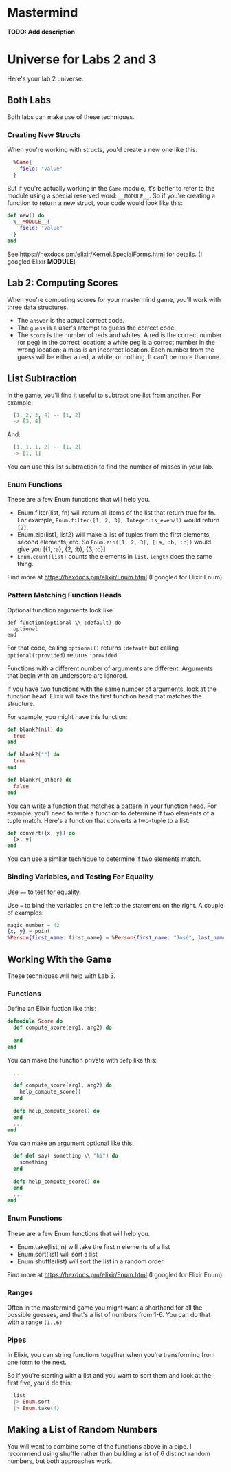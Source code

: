 # Mastermind

**TODO: Add description**

# Universe for Labs 2 and 3 

Here's your lab 2 universe. 

## Both Labs

Both labs can make use of these techniques. 

### Creating New Structs

When you're working with structs, you'd create a new one like this: 

```elixir
  %Game{
    field: "value"
  }
```

But if you're actually working in the `Game` module, it's better to refer to the module using a special reserved word: `__MODULE__`. So if you're creating a function to return a new struct, your code would look like this: 

```elixir
def new() do
  %__MODULE__{
    field: "value"
  }
end
```

See https://hexdocs.pm/elixir/Kernel.SpecialForms.html for details. (I googled Elixir __MODULE__)


## Lab 2: Computing Scores

When you're computing scores for your mastermind game, you'll work with three data structures. 

- The `answer` is the actual correct code. 
- The `guess` is a user's attempt to guess the correct code. 
- The `score` is the number of reds and whites. A red is the correct number (or peg) in the correct location; a white peg is a correct number in the wrong location; a miss is an incorrect location. Each number from the guess will be either a red, a white, or nothing. It can't be more than one. 

## List Subtraction

In the game, you'll find it useful to subtract one list from another. For example: 


```elixir
  [1, 2, 3, 4] -- [1, 2]
  -> [3, 4]
```

And: 

```elixir
  [1, 1, 1, 2] -- [1, 2]
  -> [1, 1]
```


You can use this list subtraction to find the number of misses in your lab. 

### Enum Functions

These are a few Enum functions that will help you. 

- Enum.filter(list, fn) will return all items of the list that return true for fn. For example, `Enum.filter([1, 2, 3], Integer.is_even/1)` would return `[2]`.
- Enum.zip(list1, list2) will make a list of tuples from the first elements, second elements, etc. So `Enum.zip([1, 2, 3], [:a, :b, :c])` would give you [{1, :a}, {2, :b}, {3, :c}]
- `Enum.count(list)` counts the elements in `list`. `length` does the same thing.

Find more at https://hexdocs.pm/elixir/Enum.html (I googled for Elixir Enum)

### Pattern Matching Function Heads

Optional function arguments look like 

```
def function(optional \\ :default) do
  optional
end
```

For that code, calling `optional()` returns `:default` but calling `optional(:provided)` returns `:provided`.


Functions with a different number of arguments are different. Arguments that begin with an underscore are ignored. 

If you have two functions with the same number of arguments, look at the function head. Elixir will take the first function head that matches the structure. 

For example, you might have this function: 

```elixir
def blank?(nil) do
  true
end

def blank?("") do
  true
end

def blank?(_other) do
  false
end
```

You can write a function that matches a pattern in your function head. For example, you'll need to write a function to determine if two elements of a tuple match. Here's a function that converts a two-tuple to a list: 

```elixir
def convert({x, y}) do
  [x, y]
end
```


You can use a similar technique to determine if two elements match. 

### Binding Variables, and Testing For Equality

Use `==` to test for equality. 

Use `=` to bind the variables on the left to the statement on the right. A couple of examples: 

```elixir
magic_number = 42
{x, y} = point
%Person{first_name: first_name} = %Person{first_name: "José", last_name: "Valim"}
```







## Working With the Game 

These techniques will help with Lab 3.

### Functions

Define an Elixir fuction like this: 

```elixir
defmodule Score do
  def compute_score(arg1, arg2) do
    
  end
end
``` 

You can make the function private with `defp` like this: 

```elixir
  ...
  
  def compute_score(arg1, arg2) do
    help_compute_score()
  end
  
  defp help_compute_score() do
  end
  ...
end
``` 

You can make an argument optional like this: 

```elixir
  def def say( something \\ "hi") do
    something
  end
  
  defp help_compute_score() do
  end
  ...
end
``` 




### Enum Functions

These are a few Enum functions that will help you. 

- Enum.take(list, n) will take the first n elements of a list
- Enum.sort(list) will sort a list
- Enum.shuffle(list) will sort the list in a random order

Find more at https://hexdocs.pm/elixir/Enum.html (I googled for Elixir Enum)

### Ranges

Often in the mastermind game you might want a shorthand for all the possible guesses, and that's a list of numbers from 1-6. You can do that with a range `(1..6)`

### Pipes

In Elixir, you can string functions together when you're transforming from one form to the next. 

So if you're starting with a list and you want to sort them and look at the first five, you'd do this: 

```elixir
  list
  |> Enum.sort
  |> Enum.take(4)
```

## Making a List of Random Numbers

You will want to combine some of the functions above in a pipe. I recommend using shuffle rather than building a list of 6 distinct random numbers, but both approaches work. 






